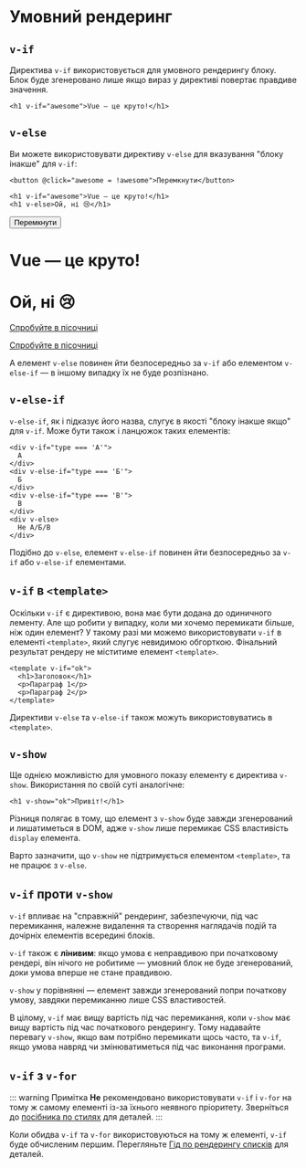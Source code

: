 # Умовний рендеринг

<div class="options-api">
  <VueSchoolLink href="https://vueschool.io/lessons/conditional-rendering-in-vue-3" title="Безкоштовний урок по умовному рендеринг у Vue.js"/>
</div>

<div class="composition-api">
  <VueSchoolLink href="https://vueschool.io/lessons/vue-fundamentals-capi-conditionals-in-vue" title="Безкоштовний урок по умовному рендеринг у Vue.js"/>
</div>

<script setup>
import { ref } from 'vue'
const awesome = ref(true)
</script>

## `v-if`

Директива `v-if` використовується для умовного рендерингу блоку. Блок буде згенеровано лише якщо вираз у директиві повертає правдиве значення.

```vue-html
<h1 v-if="awesome">Vue — це круто!</h1>
```

## `v-else`

Ви можете використовувати директиву `v-else` для вказування "блоку інакше" для `v-if`:

```vue-html
<button @click="awesome = !awesome">Перемкнути</button>

<h1 v-if="awesome">Vue — це круто!</h1>
<h1 v-else>Ой, ні 😢</h1>
```

<div class="demo">
  <button @click="awesome = !awesome">Перемкнути</button>
  <h1 v-if="awesome">Vue — це круто!</h1>
  <h1 v-else>Ой, ні 😢</h1>
</div>

<div class="composition-api">

[Спробуйте в пісочниці](https://sfc.vuejs.org/#eNp9kE9KAzEUxq/ymk0VOhO6LWnRS7jKph3f2KnNH5JMuygDRcETiLiy4B0KWtQzZK7gCTyCSWewotDde1++70fetyLnWqeLEsmAMJuZQjuw6Eo94rIQWhkHKzCYQwW5UQK6wdrlkstMSetgvESrBMIwek6cKfGUS0YbUECExaHQ87HDsAGwSemcknCWzYvsesjJAdBpR05GfuO39dpv/Zvf+ff6tr7xL4w20T2UOzbtwyIp8gMi5C5KhM/1PdR3fgt+V6/30Y8Oo9N+zLUpnFsc+Sf/2oNAf4CvzeNza2H057ukR5oCEjHW6cwqGSpaxSN4+2A5GcBeiVooJu6cTJ3TdkCpzbNY7MymylzRMKWmlK4QmKIVycSopUUTwJz0fjFoEBdoEoPyEg2aY8w/1n/ciK24rEj1DYqhuiY=)

</div>
<div class="options-api">

[Спробуйте в пісочниці](https://sfc.vuejs.org/#eNp9kVFKAzEQhq8y5kmhu6Gvy7boJXzKy3Y7tVt3syGZtEIpFAVPIOKTBe9Q0KKeIXsFT+ARTLpLFQVDCPNn5v8If5bsTKl4bpElLDW5LhQNhcQrVWuCMU4yWxIshQQYZ5Qdn7S1II1ktQxKEPiVLdDUFSZA2mI7sgo9f/id8gPaC8JKlRmhVwDpyBLVEk7zssgvB4J1JBjAUVcKNnQbt23Wbute3c69NTfNtXtOeWvdQwWl0z7Mo2LyjfC+c4vwsb6D5tZtwe2a9d76fpTyaT/4OheWBofu0b30wNPv4XPz8NSNpPzwXNZjRRWCiapMxTNTSx9am0fXMIIlbULhzqcatGBTImUSzs0kD1HPTFzrC+6rWFtJRYUxmioa6XphUHuwYL0fDO4v56gjjXKMGvV/zF+jf7gBG76Erb4AVmLAPQ==)

</div>

А елемент `v-else` повинен йти безпосередньо за `v-if` або елементом `v-else-if` — в іншому випадку їх не буде розпізнано.

## `v-else-if`

`v-else-if`, як і підказує його назва, слугує в якості "блоку інакше якщо" для `v-if`. Може бути також і ланцюжок таких елементів:

```vue-html
<div v-if="type === 'А'">
  А
</div>
<div v-else-if="type === 'Б'">
  Б
</div>
<div v-else-if="type === 'В'">
  В
</div>
<div v-else>
  Не А/Б/В
</div>
```

Подібно до `v-else`, елемент `v-else-if` повинен йти безпосередньо за `v-if` або `v-else-if` елементами.

## `v-if` в `<template>`

Оскільки `v-if` є директивою, вона має бути додана до одиничного лементу. Але що робити у випадку, коли ми хочемо перемикати більше, ніж один елемент? У такому разі ми можемо використовувати `v-if` в елементі `<template>`, який слугує невидимою обгорткою. Фінальний результат рендеру не міститиме елемент `<template>`.

```vue-html
<template v-if="ok">
  <h1>Заголовок</h1>
  <p>Параграф 1</p>
  <p>Параграф 2</p>
</template>
```

Директиви `v-else` та `v-else-if` також можуть використовуватись в `<template>`.

## `v-show`

Ще однією можливістю для умовного показу елементу є директива `v-show`. Використання по своїй суті аналогічне:

```vue-html
<h1 v-show="ok">Привіт!</h1>
```

Різниця полягає в тому, що елемент з `v-show` буде завжди згенерований и лишатиметься в DOM, адже `v-show` лише перемикає CSS властивість `display` елемента.

Варто зазначити, що `v-show` не підтримується елементом `<template>`, та не працює з `v-else`.

## `v-if` проти `v-show`

`v-if` впливає на "справжній" рендеринг, забезпечуючи, під час перемикання, належне видалення та створення наглядачів подій та дочірніх елементів всередині блоків.

`v-if` також є **лінивим**: якщо умова є неправдивою при початковому рендері, він нічого не робитиме — умовний блок не буде згенерований, доки умова вперше не стане правдивою.

`v-show` у порівнянні — елемент завжди згенерований попри початкову умову, завдяки перемиканню лише CSS властивостей.

В цілому, `v-if` має вищу вартість під час перемикання, коли `v-show` має вищу вартість під час початкового рендерингу. Тому надавайте перевагу `v-show`, якщо вам потрібно перемикати щось часто, та `v-if`, якщо умова навряд чи змінюватиметься під час виконання програми.

## `v-if` з `v-for`

::: warning Примітка
**Не** рекомендовано використовувати `v-if` і `v-for` на тому ж самому елементі із-за їхнього неявного пріоритету. Зверніться до [посібника по стилях](/style-guide/rules-essential.html#уникайте-v-if-з-v-for) для деталей.
:::

Коли обидва `v-if` та `v-for` використовуються на тому ж елементі, `v-if` буде обчисленим першим. Перегляньте [Гід по рендерингу списків](list.html#v-for-з-v-if) для деталей.
